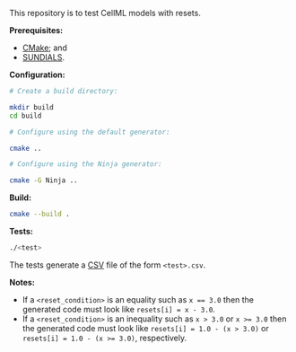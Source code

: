 This repository is to test CellML models with resets.

**Prerequisites:**
- [CMake](https://cmake.org/); and
- [SUNDIALS](https://computing.llnl.gov/projects/sundials).

**Configuration:**
```bash
# Create a build directory:

mkdir build
cd build

# Configure using the default generator:

cmake ..

# Configure using the Ninja generator:

cmake -G Ninja ..
```

**Build:**
```bash
cmake --build .
```

**Tests:**
```bash
./<test>
```

The tests generate a [CSV](https://en.wikipedia.org/wiki/Comma-separated_values) file of the form `<test>.csv`.

**Notes:**
- If a `<reset_condition>` is an equality such as `x == 3.0` then the generated code must look like `resets[i] = x - 3.0`.
- If a `<reset_condition>` is an inequality such as `x > 3.0` or `x >= 3.0` then the generated code must look like `resets[i] = 1.0 - (x > 3.0)` or `resets[i] = 1.0 - (x >= 3.0)`, respectively.
